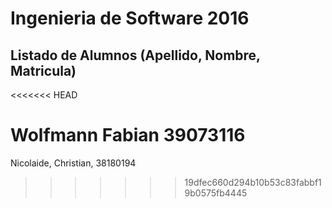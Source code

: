 # Ingenieria de Software 2016

## Listado de Alumnos (Apellido, Nombre, Matricula)
<<<<<<< HEAD

Wolfmann Fabian 39073116
=======
Nicolaide, Christian, 38180194
>>>>>>> 19dfec660d294b10b53c83fabbf19b0575fb4445

